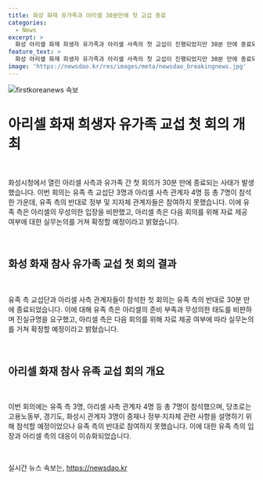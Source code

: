 ```yaml
---
title: 화성 화재 유가족과 아리셀 30분만에 첫 교섭 종료
categories:
  - News
excerpt: >
  화성 아리셀 화재 희생자 유가족과 아리셀 사측의 첫 교섭이 진행되었지만 30분 만에 종료되었습니다. 유가족 3명과 아리셀 대책위 2명, 변호사 2명 등 총 7명으로 구성된 유족 교섭단과 아리셀 대표 등 총 4명이 참석했습니다. 하지만 유족측은 아리셀의 무성의한 태도에 분노를 토로하며 교섭을 중단했습니다. 아리셀 대책위 관계자는 유가족의 진실규명을 원하는 마음을 이해하며, 다음 교섭은 자료 제공 여부에 따라 결정될 것이라고 밝혔습니다.
feature_text: >
  화성 아리셀 화재 희생자 유가족과 아리셀 사측의 첫 교섭이 진행되었지만 30분 만에 종료되었습니다. 유가족 3명과 아리셀 대책위 2명, 변호사 2명 등 총 7명으로 구성된 유족 교섭단과 아리셀 대표 등 총 4명이 참석했습니다. 하지만 유족측은 아리셀의 무성의한 태도에 분노를 토로하며 교섭을 중단했습니다. 아리셀 대책위 관계자는 유가족의 진실규명을 원하는 마음을 이해하며, 다음 교섭은 자료 제공 여부에 따라 결정될 것이라고 밝혔습니다.
image: 'https://newsdao.kr/res/images/meta/newsdao_breakingnews.jpg'
---
```


<p><img src="https://newsdao.kr/res/images/meta/newsdao_breakingnews.jpg" alt="firstkoreanews 속보" /></p>

<h1>아리셀 화재 희생자 유가족 교섭 첫 회의 개최</h1>

<p data-ke-size="size16">&nbsp;</p>

<p>화성시청에서 열린 아리셀 사측과 유가족 간 첫 회의가 30분 만에 종료되는 사태가 발생했습니다. 이번 회의는 유족 측 교섭단 3명과 아리셀 사측 관계자 4명 등 총 7명이 참석한 가운데, 유족 측의 반대로 정부 및 지자체 관계자들은 참여하지 못했습니다. 이에 유족 측은 아리셀의 무성의한 입장을 비판했고, 아리셀 측은 다음 회의를 위해 자료 제공 여부에 대한 실무논의를 거쳐 확정할 예정이라고 밝혔습니다.</p></p>

<p data-ke-size="size16">&nbsp;</p>

<h2 data-ke-size="size26">화성 화재 참사 유가족 교섭 첫 회의 결과</h2>

<p data-ke-size="size16">&nbsp;</p>

<p>유족 측 교섭단과 아리셀 사측 관계자들이 참석한 첫 회의는 유족 측의 반대로 30분 만에 종료되었습니다. 이에 대해 유족 측은 아리셀의 준비 부족과 무성의한 태도를 비판하며 진실규명을 요구했고, 아리셀 측은 다음 회의를 위해 자료 제공 여부에 따라 실무논의를 거쳐 확정할 예정이라고 밝혔습니다.</p></p>

<p data-ke-size="size16">&nbsp;</p>

<h2 data-ke-size="size26">아리셀 화재 참사 유족 교섭 회의 개요</h2>

<p data-ke-size="size16">&nbsp;</p>

<p>이번 회의에는 유족 측 3명, 아리셀 사측 관계자 4명 등 총 7명이 참석했으며, 당초로는 고용노동부, 경기도, 화성시 관계자 3명이 중재나 정부·지자체 관련 사항을 설명하기 위해 참석할 예정이었으나 유족 측의 반대로 참여하지 못했습니다. 이에 대한 유족 측의 입장과 아리셀 측의 대응이 이슈화되었습니다.</p></p>

<p data-ke-size="size16">&nbsp;</p>
실시간 뉴스 속보는, <a href="https://newsdao.kr" rel="dofollow">https://newsdao.kr</a>


